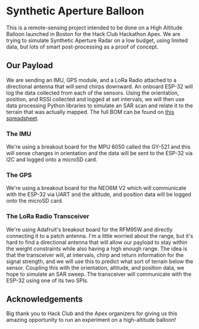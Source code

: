 # Synthetic Aperture Balloon
This is a remote-sensing project intended to be done on a High Altitude Balloon launched in Boston for the Hack Club Hackathon Apex. We are trying to simulate Synthetic Aperture Radar on a low budget, using limited data, but lots of smart post-processing as a proof of concept.

## Our Payload
We are sending an IMU, GPS module, and a LoRa Radio attached to a directional antenna that will send chirps downward. An onboard ESP-32 will log the data collected from each of the sensors. Using the orientation, position, and RSSI collected and logged at set intervals, we will then use data processing Python libraries to simulate an SAR scan and relate it to the terrain that was actually mapped. The full BOM can be found on [this spreadsheet](https://docs.google.com/spreadsheets/d/1EXQkzV46__q9V7-iupEEt-R7V52zfWwjpi_Zgep5wXs/edit?usp=sharing).

### The IMU
We're using a breakout board for the MPU 6050 called the GY-521 and this will sense changes in orientation and the data will be sent to the ESP-32 via I2C and logged onto a microSD card.

### The GPS
We're using a breakout board for the NEO6M V2 which will communicate with the ESP-32 via UART and the altitude, and position data will be logged onto the microSD card.

### The LoRa Radio Transceiver
We're using Adafruit's breakout board for the RFM95W and directly connecting it to a patch antenna. I'm a little worried about the range, but it's hard to find a directional antenna that will allow our payload to stay within the weight constraints while also having a high enough range. The idea is that the transceiver will, at intervals, chirp and return information for the signal strength, and we will use this to predict what sort of terrain below the sensor. Coupling this with the orientation, altitude, and position data, we hope to simulate an SAR sweep. The transceiver will communicate with the ESP-32 using one of its two SPIs.

## Acknowledgements
Big thank you to Hack Club and the Apex organizers for giving us this amazing opportunity to run an experiment on a high-altitude balloon!
